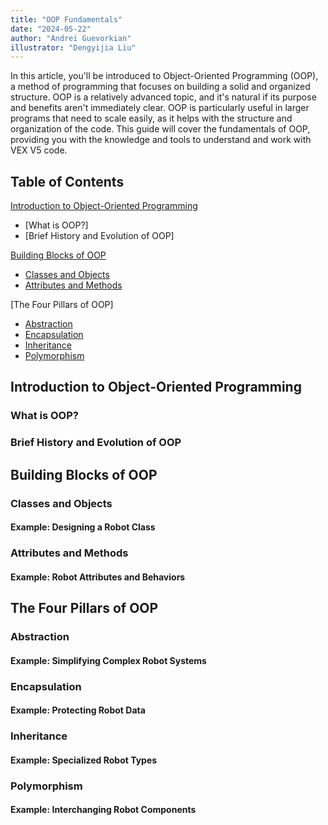 ```yaml
---
title: "OOP Fundamentals"
date: "2024-05-22"
author: "Andrei Guevorkian"
illustrator: "Dengyijia Liu"
---
```


In this article, you'll be introduced to Object-Oriented Programming (OOP), a method of programming that focuses on building a solid and organized structure. OOP is a relatively advanced topic, and it's natural if its purpose and benefits aren't immediately clear. OOP is particularly useful in larger programs that need to scale easily, as it helps with the structure and organization of the code. This guide will cover the fundamentals of OOP, providing you with the knowledge and tools to understand and work with VEX V5 code.

## Table of Contents

[Introduction to Object-Oriented Programming](#introduction-to-object-oriented-programming)

- [What is OOP?]
- [Brief History and Evolution of OOP]

[Building Blocks of OOP](#building-blocks-of-oop)

- [Classes and Objects](#classes-and-objects)
- [Attributes and Methods](#attributes-and-methods)

[The Four Pillars of OOP]

- [Abstraction](#abstraction)
- [Encapsulation](#encapsulation)
- [Inheritance](#inheritance)
- [Polymorphism](#polymorphism)

## Introduction to Object-Oriented Programming

### What is OOP?

### Brief History and Evolution of OOP

## Building Blocks of OOP

### Classes and Objects

#### Example: Designing a Robot Class

### Attributes and Methods

#### Example: Robot Attributes and Behaviors

## The Four Pillars of OOP

### Abstraction

#### Example: Simplifying Complex Robot Systems

### Encapsulation

#### Example: Protecting Robot Data

### Inheritance

#### Example: Specialized Robot Types

### Polymorphism

#### Example: Interchanging Robot Components
